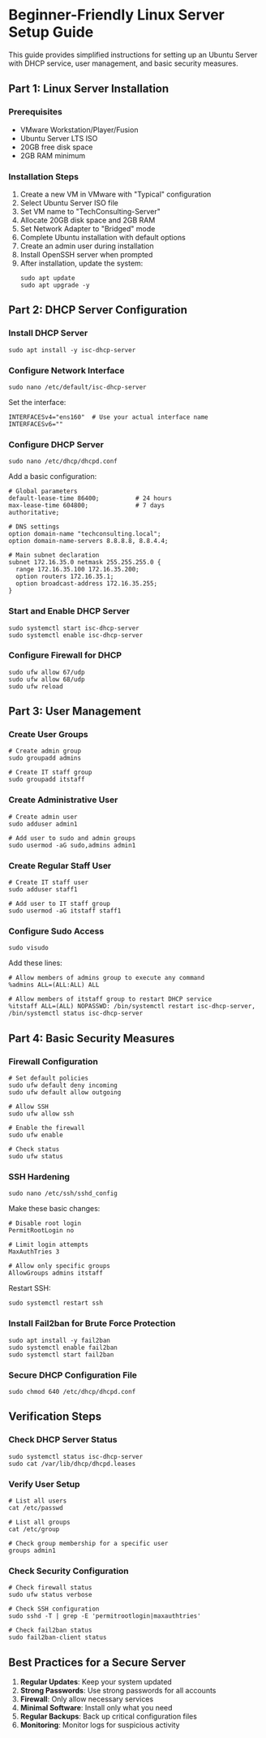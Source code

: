 # Beginner-Friendly Linux Server Setup Guide

This guide provides simplified instructions for setting up an Ubuntu Server with DHCP service, user management, and basic security measures.

## Part 1: Linux Server Installation

### Prerequisites
- VMware Workstation/Player/Fusion
- Ubuntu Server  LTS ISO
- 20GB free disk space
- 2GB RAM minimum

### Installation Steps
1. Create a new VM in VMware with "Typical" configuration
2. Select Ubuntu Server ISO file
3. Set VM name to "TechConsulting-Server"
4. Allocate 20GB disk space and 2GB RAM
5. Set Network Adapter to "Bridged" mode
6. Complete Ubuntu installation with default options
7. Create an admin user during installation
8. Install OpenSSH server when prompted
9. After installation, update the system:
   ```
   sudo apt update
   sudo apt upgrade -y
   ```

## Part 2: DHCP Server Configuration

### Install DHCP Server
```
sudo apt install -y isc-dhcp-server
```

### Configure Network Interface
```
sudo nano /etc/default/isc-dhcp-server
```

Set the interface:
```
INTERFACESv4="ens160"  # Use your actual interface name
INTERFACESv6=""
```

### Configure DHCP Server
```
sudo nano /etc/dhcp/dhcpd.conf
```

Add a basic configuration:
```
# Global parameters
default-lease-time 86400;          # 24 hours
max-lease-time 604800;             # 7 days
authoritative;

# DNS settings
option domain-name "techconsulting.local";
option domain-name-servers 8.8.8.8, 8.8.4.4;

# Main subnet declaration
subnet 172.16.35.0 netmask 255.255.255.0 {
  range 172.16.35.100 172.16.35.200;
  option routers 172.16.35.1;
  option broadcast-address 172.16.35.255;
}
```

### Start and Enable DHCP Server
```
sudo systemctl start isc-dhcp-server
sudo systemctl enable isc-dhcp-server
```

### Configure Firewall for DHCP
```
sudo ufw allow 67/udp
sudo ufw allow 68/udp
sudo ufw reload
```

## Part 3: User Management

### Create User Groups
```
# Create admin group
sudo groupadd admins

# Create IT staff group
sudo groupadd itstaff
```

### Create Administrative User
```
# Create admin user
sudo adduser admin1

# Add user to sudo and admin groups
sudo usermod -aG sudo,admins admin1
```

### Create Regular Staff User
```
# Create IT staff user
sudo adduser staff1

# Add user to IT staff group
sudo usermod -aG itstaff staff1
```

### Configure Sudo Access
```
sudo visudo
```

Add these lines:
```
# Allow members of admins group to execute any command
%admins ALL=(ALL:ALL) ALL

# Allow members of itstaff group to restart DHCP service
%itstaff ALL=(ALL) NOPASSWD: /bin/systemctl restart isc-dhcp-server, /bin/systemctl status isc-dhcp-server
```

## Part 4: Basic Security Measures

### Firewall Configuration
```
# Set default policies
sudo ufw default deny incoming
sudo ufw default allow outgoing

# Allow SSH
sudo ufw allow ssh

# Enable the firewall
sudo ufw enable

# Check status
sudo ufw status
```

### SSH Hardening
```
sudo nano /etc/ssh/sshd_config
```

Make these basic changes:
```
# Disable root login
PermitRootLogin no

# Limit login attempts
MaxAuthTries 3

# Allow only specific groups
AllowGroups admins itstaff
```

Restart SSH:
```
sudo systemctl restart ssh
```

### Install Fail2ban for Brute Force Protection
```
sudo apt install -y fail2ban
sudo systemctl enable fail2ban
sudo systemctl start fail2ban
```

### Secure DHCP Configuration File
```
sudo chmod 640 /etc/dhcp/dhcpd.conf
```

## Verification Steps

### Check DHCP Server Status
```
sudo systemctl status isc-dhcp-server
sudo cat /var/lib/dhcp/dhcpd.leases
```

### Verify User Setup
```
# List all users
cat /etc/passwd

# List all groups
cat /etc/group

# Check group membership for a specific user
groups admin1
```

### Check Security Configuration
```
# Check firewall status
sudo ufw status verbose

# Check SSH configuration
sudo sshd -T | grep -E 'permitrootlogin|maxauthtries'

# Check fail2ban status
sudo fail2ban-client status
```

## Best Practices for a Secure Server

1. **Regular Updates**: Keep your system updated
2. **Strong Passwords**: Use strong passwords for all accounts
3. **Firewall**: Only allow necessary services
4. **Minimal Software**: Install only what you need
5. **Regular Backups**: Back up critical configuration files
6. **Monitoring**: Monitor logs for suspicious activity 